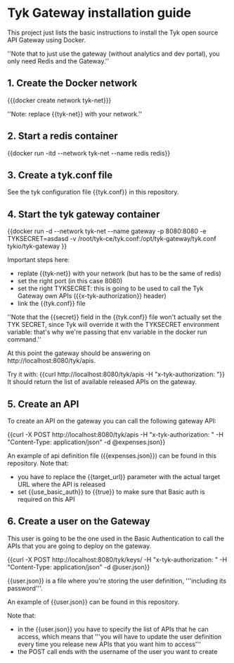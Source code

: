 # Tyk Gateway installation guide

This project just lists the basic instructions to install the Tyk open source API Gateway using Docker.

''Note that to just use the gateway (without analytics and dev portal), you only need Redis and the Gateway.''

## 1. Create the Docker network

{{{docker create network tyk-net}}}

''Note: replace {{tyk-net}} with your network.''

## 2. Start a redis container

{{docker run -itd --network tyk-net --name redis redis}}

## 3. Create a tyk.conf file

See the tyk configuration file {{tyk.conf}} in this repository.

## 4. Start the tyk gateway container

{{docker run -d --network tyk-net --name gateway -p 8080:8080 -e TYKSECRET=asdasd -v  /root/tyk-ce/tyk.conf:/opt/tyk-gateway/tyk.conf tykio/tyk-gateway }}

Important steps here:
 * replate {{tyk-net}} with your network (but has to be the same of redis)
 * set the right port (in this case 8080)
 * set the right TYKSECRET: this is going to be used to call the Tyk Gateway own APIs ({{x-tyk-authorization}} header)
 * link the {{tyk.conf}} file

''Note that the {{secret}} field in the {{tyk.conf}} file won't actually set the TYK SECRET, since Tyk will override it with the TYKSECRET environment variable: that's why we're passing that env variable in the docker run command.''

At this point the gateway should be answering on http://localhost:8080/tyk/apis.

Try it with:
{{curl http://localhost:8080/tyk/apis -H "x-tyk-authorization: <your TYKSECRET>"}}
It should return the list of available released APIs on the gateway.

## 5. Create an API

To create an API on the gateway you can call the following gateway API:

{{curl -X POST http://localhost:8080/tyk/apis -H "x-tyk-authorization: <your TYKSECRET>" -H "Content-Type: application/json" -d @expenses.json}}

An example of api definition file ({{expenses.json}}) can be found in this repository.
Note that:
 * you have to replace the {{target_url}} parameter with the actual target URL where the API is released
 * set {{use_basic_auth}} to {{true}} to make sure that Basic auth is required on this API

## 6. Create a user on the Gateway

This user is going to be the one used in the Basic Authentication to call the APIs that you are going to deploy on the gateway.

{{curl -X POST http://localhost:8080/tyk/keys/<username> -H "x-tyk-authorization: <your TYKSECRET>" -H "Content-Type: application/json" -d @user.json}}

{{user.json}} is a file where you're storing the user definition, '''including its password'''.

An example of {{user.json}} can be found in this repository.

Note that:
 * in the {{user.json}} you have to specify the list of APIs that he can access, which means that '''you will have to update the user definition every time you release new APIs that you want him to access'''
 * the POST call ends with the username of the user you want to create

